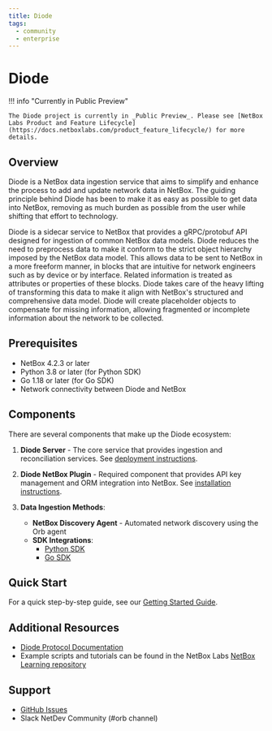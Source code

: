 ```yaml
---
title: Diode
tags:
  - community
  - enterprise
---
```


# Diode

!!! info "Currently in Public Preview"

    The Diode project is currently in _Public Preview_. Please see [NetBox Labs Product and Feature Lifecycle](https://docs.netboxlabs.com/product_feature_lifecycle/) for more details.

## Overview 

Diode is a NetBox data ingestion service that aims to simplify and enhance the process to add and update network data in NetBox. The guiding principle behind Diode has been to make it as easy as possible to get data into NetBox, removing as much burden as possible from the user while shifting that effort to technology.

Diode is a sidecar service to NetBox that provides a gRPC/protobuf API designed for ingestion of common NetBox data models. Diode reduces the need to preprocess data to make it conform to the strict object hierarchy imposed by the NetBox data model. This allows data to be sent to NetBox in a more freeform manner, in blocks that are intuitive for network engineers such as by device or by interface. Related information is treated as attributes or properties of these blocks. Diode takes care of the heavy lifting of transforming this data to make it align with NetBox's structured and comprehensive data model. Diode will create placeholder objects to compensate for missing information, allowing fragmented or incomplete information about the network to be collected.

## Prerequisites

* NetBox 4.2.3 or later
* Python 3.8 or later (for Python SDK)
* Go 1.18 or later (for Go SDK)
* Network connectivity between Diode and NetBox

## Components

There are several components that make up the Diode ecosystem:

1. **Diode Server** - The core service that provides ingestion and reconciliation services. See [deployment instructions](https://github.com/netboxlabs/diode/tree/develop/diode-server#readme).

2. **Diode NetBox Plugin** - Required component that provides API key management and ORM integration into NetBox. See [installation instructions](https://github.com/netboxlabs/diode-netbox-plugin).

3. **Data Ingestion Methods**:
   * **NetBox Discovery Agent** - Automated network discovery using the Orb agent
   * **SDK Integrations**:
     * [Python SDK](https://github.com/netboxlabs/diode-sdk-python)
     * [Go SDK](https://github.com/netboxlabs/diode-sdk-go)

## Quick Start

For a quick step-by-step guide, see our [Getting Started Guide](diode-get-started.md).

## Additional Resources

* [Diode Protocol Documentation](https://github.com/netboxlabs/diode/tree/develop/diode-proto)
* Example scripts and tutorials can be found in the NetBox Labs [NetBox Learning repository](https://github.com/netboxlabs/netbox-learning/tree/develop/diode)

## Support

* [GitHub Issues](https://github.com/netboxlabs/diode/issues)
* Slack NetDev Community (#orb channel)